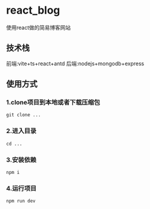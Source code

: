 # react_blog
使用react做的简易博客网站
## 技术栈
前端:vite+ts+react+antd
后端:nodejs+mongodb+express
## 使用方式
### 1.clone项目到本地或者下载压缩包
```
git clone ...
```
### 2.进入目录
```
cd ...
```
### 3.安装依赖
```
npm i
```
### 4.运行项目
```
npm run dev
```
